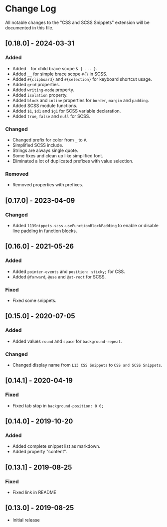 # Change Log
All notable changes to the "CSS and SCSS Snippets" extension will be documented in this file.

## [0.18.0] - 2024-03-31

### Added
- Added `_` for child brace scope `& { ... }`.
- Added `__` for simple brace scope `#{}` in SCSS.
- Added `#{clipboard}` and `#{selection}` for keyboard shortcut usage.
- Added `grid` properties.
- Added `writing-mode` property.
- Added `isolation` property.
- Added `block` and `inline` properties for `border`, `margin` and `padding`.
- Added SCSS module functions.
- Added `$1`, `$d1` and `$g1` for SCSS variable declaration.
- Added `true`, `false` and `null` for SCSS.

### Changed
- Changed prefix for color from `_` to `#`.
- Simplified SCSS include.
- Strings are always single quote.
- Some fixes and clean up like simplified font.
- Eliminated a lot of duplicated prefixes with value selection.

### Removed
- Removed properties with prefixes.

## [0.17.0] - 2023-04-09

### Changed
- Added `l13Snippets.scss.useFunctionBlockPadding` to enable or disable line padding in function blocks.

## [0.16.0] - 2021-05-26

### Added
- Added `pointer-events` and `position: sticky;` for CSS.
- Added `@forward`, `@use` and `@at-root` for SCSS.

### Fixed
- Fixed some snippets.

## [0.15.0] - 2020-07-05

### Added
- Added values `round` and `space` for `background-repeat`.

### Changed
- Changed display name from `L13 CSS Snippets` to `CSS and SCSS Snippets`.

## [0.14.1] - 2020-04-19

### Fixed
- Fixed tab stop in `background-position: 0 0;`

## [0.14.0] - 2019-10-20

### Added
- Added complete snippet list as markdown.
- Added property "content".

## [0.13.1] - 2019-08-25

### Fixed
- Fixed link in README

## [0.13.0] - 2019-08-25
- Initial release